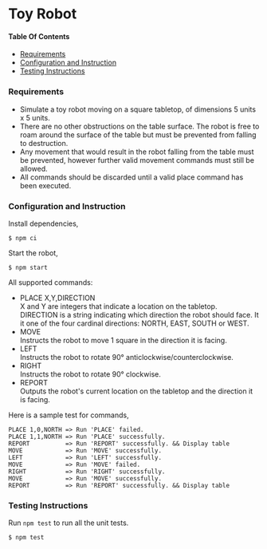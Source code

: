 # Toy Robot

#### Table Of Contents
- [Requirements](#requirements)
- [Configuration and Instruction](#configuration-and-instruction)
- [Testing Instructions](#testing-instructions)


### Requirements

- Simulate a toy robot moving on a square tabletop, of dimensions 5 units x 5 units.
- There are no other obstructions on the table surface. The robot is free to roam around the surface of the table but must be prevented from falling to destruction.
- Any movement that would result in the robot falling from the table must be prevented, however further valid movement commands must still be allowed.
- All commands should be discarded until a valid place command has been executed.

### Configuration and Instruction

Install dependencies,
```
$ npm ci
```

Start the robot,
```
$ npm start
```

All supported commands:
- PLACE X,Y,DIRECTION\
X and Y are integers that indicate a location on the tabletop.\
DIRECTION is a string indicating which direction the robot should face. It it one of the four cardinal directions: NORTH, EAST, SOUTH or WEST.
- MOVE\
Instructs the robot to move 1 square in the direction it is facing.
- LEFT\
Instructs the robot to rotate 90° anticlockwise/counterclockwise.
- RIGHT\
Instructs the robot to rotate 90° clockwise.
- REPORT\
Outputs the robot's current location on the tabletop and the direction it is facing.

Here is a sample test for commands,
```
PLACE 1,0,NORTH => Run 'PLACE' failed.
PLACE 1,1,NORTH => Run 'PLACE' successfully.
REPORT          => Run 'REPORT' successfully. && Display table
MOVE            => Run 'MOVE' successfully.
LEFT            => Run 'LEFT' successfully.
MOVE            => Run 'MOVE' failed.
RIGHT           => Run 'RIGHT' successfully.
MOVE            => Run 'MOVE' successfully.
REPORT          => Run 'REPORT' successfully. && Display table
```

### Testing Instructions

Run `npm test` to run all the unit tests.

```
$ npm test
```